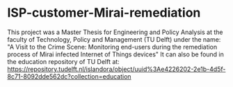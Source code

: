 # ISP-customer-Mirai-remediation
This project was a Master Thesis for Engineering and Policy Analysis at the faculty of Technology, Policy and Management (TU Delft) under the name: "A Visit to the Crime Scene: Monitoring end-users during the remediation process of Mirai infected Internet of Things devices"
It can also be found in the education repository of TU Delft at: https://repository.tudelft.nl/islandora/object/uuid%3Ae4226202-2e1b-4d5f-8c71-8092dde562dc?collection=education
